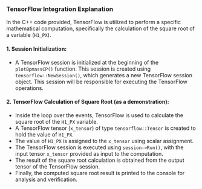 ### TensorFlow Integration Explanation

In the C++ code provided, TensorFlow is utilized to perform a specific mathematical computation, specifically the calculation of the square root of a variable (`H1_PX`).

#### 1. Session Initialization:
   - A TensorFlow session is initialized at the beginning of the `plotBpmassCP()` function. This session is created using `tensorflow::NewSession()`, which generates a new TensorFlow session object. This session will be responsible for executing the TensorFlow operations.

#### 2. TensorFlow Calculation of Square Root (as a demonstration):
   - Inside the loop over the events, TensorFlow is used to calculate the square root of the `H1_PX` variable.
   - A TensorFlow tensor (`x_tensor`) of type `tensorflow::Tensor` is created to hold the value of `H1_PX`.
   - The value of `H1_PX` is assigned to the `x_tensor` using scalar assignment.
   - The TensorFlow session is executed using `session->Run()`, with the input tensor `x_tensor` provided as input to the computation.
   - The result of the square root calculation is obtained from the output tensor of the TensorFlow session.
   - Finally, the computed square root result is printed to the console for analysis and verification.
